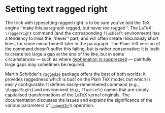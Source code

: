# Setting text ragged right

The trick with typesetting ragged right is to be sure you've told the
TeX engine ''make this paragraph ragged, but never _too_
ragged''.  The LaTeX `\raggedright` command (and the
corresponding `flushleft` environment) has a tendency to
miss the ''never'' part, and will often create ridiculously short
lines, for some minor benefit later in the paragraph.  The
Plain TeX version of the command doesn't suffer this failing, but
is rather conservative: it is loath to create too large a gap at the
end of the line, but in some circumstances&nbsp;&mdash; such as where
[hyphenation is suppressed](./FAQ-hyphoff.html)&nbsp;&mdash; painfully large gaps
may sometimes be required.

Martin Schr&ouml;der's [`ragged2e`](http://ctan.org/pkg/ragged2e) package offers the best of both
worlds: it provides raggedness which is built on the Plain TeX
model, but which is easily configurable.  It defines easily-remembered
command (e.g., `\RaggedRight`) and environment (e.g.,
`FlushLeft`) names that are simply capitalised
transformations of the LaTeX kernel originals.  The documentation
discusses the issues and explains the significance of the various
parameters of [`ragged2e`](http://ctan.org/pkg/ragged2e)'s operation.

